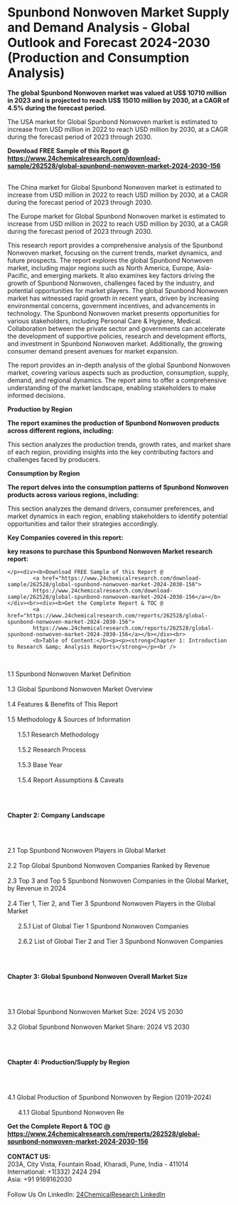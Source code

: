 <h1>Spunbond Nonwoven Market Supply and Demand Analysis - Global Outlook and Forecast 2024-2030 (Production and Consumption Analysis)</h1><p><strong>The global Spunbond Nonwoven market was valued at US$ 10710 million in 2023 and is projected to reach US$ 15010 million by 2030, at a CAGR of 4.5% during the forecast period.</strong></p><p>
</p><p>The USA market for Global Spunbond Nonwoven market is estimated to increase from USD million in 2022 to reach USD million by 2030, at a CAGR during the forecast period of 2023 through 2030.</p><div><b>Download FREE Sample of this Report @ 
            <a href="https://www.24chemicalresearch.com/download-sample/262528/global-spunbond-nonwoven-market-2024-2030-156">
            https://www.24chemicalresearch.com/download-sample/262528/global-spunbond-nonwoven-market-2024-2030-156</a></b></div><br><p>
</p><p>The China market for Global Spunbond Nonwoven market is estimated to increase from USD million in 2022 to reach USD million by 2030, at a CAGR during the forecast period of 2023 through 2030.</p><p>
</p><p>The Europe market for Global Spunbond Nonwoven market is estimated to increase from USD million in 2022 to reach USD million by 2030, at a CAGR during the forecast period of 2023 through 2030.</p><p>
</p><p>This research report provides a comprehensive analysis of the Spunbond Nonwoven market, focusing on the current trends, market dynamics, and future prospects. The report explores the global Spunbond Nonwoven market, including major regions such as North America, Europe, Asia-Pacific, and emerging markets. It also examines key factors driving the growth of Spunbond Nonwoven, challenges faced by the industry, and potential opportunities for market players. The global Spunbond Nonwoven market has witnessed rapid growth in recent years, driven by increasing environmental concerns, government incentives, and advancements in technology. The Spunbond Nonwoven market presents opportunities for various stakeholders, including Personal Care &amp; Hygiene, Medical. Collaboration between the private sector and governments can accelerate the development of supportive policies, research and development efforts, and investment in Spunbond Nonwoven market. Additionally, the growing consumer demand present avenues for market expansion. </p><p>
</p><p>The report provides an in-depth analysis of the global Spunbond Nonwoven market, covering various aspects such as production, consumption, supply, demand, and regional dynamics. The report aims to offer a comprehensive understanding of the market landscape, enabling stakeholders to make informed decisions.</p><p>
</p><p><strong>Production by Region</strong></p><p>
</p><p><strong>The report examines the production of Spunbond Nonwoven products across different regions, including:</strong></p><p>
</p><p>
</p><p>This section analyzes the production trends, growth rates, and market share of each region, providing insights into the key contributing factors and challenges faced by producers.</p><p>
</p><p><strong>Consumption by Region</strong></p><p>
</p><p><strong>The report delves into the consumption patterns of Spunbond Nonwoven products across various regions, including:</strong></p><p>
</p><p>
</p><p>This section analyzes the demand drivers, consumer preferences, and market dynamics in each region, enabling stakeholders to identify potential opportunities and tailor their strategies accordingly.</p><p>
</p><p><strong>Key Companies covered in this report:</strong></p><p>
</p><p>
</p><p><strong>key reasons to purchase this Spunbond Nonwoven Market research report:</strong></p><p>

	</p><div><b>Download FREE Sample of this Report @ 
            <a href="https://www.24chemicalresearch.com/download-sample/262528/global-spunbond-nonwoven-market-2024-2030-156">
            https://www.24chemicalresearch.com/download-sample/262528/global-spunbond-nonwoven-market-2024-2030-156</a></b></div><br><div><b>Get the Complete Report & TOC @ 
            <a href="https://www.24chemicalresearch.com/reports/262528/global-spunbond-nonwoven-market-2024-2030-156">
            https://www.24chemicalresearch.com/reports/262528/global-spunbond-nonwoven-market-2024-2030-156</a></b></div><br>
            <b>Table of Content:</b><p><p><strong>Chapter 1: Introduction to Research &amp; Analysis Reports</strong></p><br />
<br />
<p>1.1 Spunbond Nonwoven Market Definition<br /><br />
1.3 Global Spunbond Nonwoven Market Overview<br /><br />
1.4 Features &amp; Benefits of This Report<br /><br />
1.5 Methodology &amp; Sources of Information<br /><br />
&nbsp;&nbsp;&nbsp;&nbsp;&nbsp; 1.5.1 Research Methodology<br /><br />
&nbsp;&nbsp;&nbsp;&nbsp;&nbsp; 1.5.2 Research Process<br /><br />
&nbsp;&nbsp;&nbsp;&nbsp;&nbsp; 1.5.3 Base Year<br /><br />
&nbsp;&nbsp;&nbsp;&nbsp;&nbsp; 1.5.4 Report Assumptions &amp; Caveats</p><br />
<br />
<p><strong>Chapter 2: Company Landscape</strong></p><br />
<br />
<p>2.1 Top Spunbond Nonwoven Players in Global Market<br /><br />
2.2 Top Global Spunbond Nonwoven Companies Ranked by Revenue<br /><br />
2.3 Top 3 and Top 5 Spunbond Nonwoven Companies in the Global Market, by Revenue in 2024<br /><br />
2.4 Tier 1, Tier 2, and Tier 3 Spunbond Nonwoven Players in the Global Market<br /><br />
&nbsp;&nbsp;&nbsp;&nbsp;&nbsp; 2.5.1 List of Global Tier 1 Spunbond Nonwoven Companies<br /><br />
&nbsp;&nbsp;&nbsp;&nbsp;&nbsp; 2.6.2 List of Global Tier 2 and Tier 3 Spunbond Nonwoven Companies</p><br />
<br />
<p><strong>Chapter 3: Global Spunbond Nonwoven Overall Market Size</strong></p><br />
<br />
<p>3.1 Global Spunbond Nonwoven Market Size: 2024 VS 2030<br /><br />
3.2 Global Spunbond Nonwoven Market Share: 2024 VS 2030</p><br />
<br />
<p><strong>Chapter 4: Production/Supply by Region</strong></p><br />
<br />
<p>4.1 Global Production of Spunbond Nonwoven by Region (2019-2024)<br /><br />
&nbsp;&nbsp;&nbsp;&nbsp;&nbsp; 4.1.1 Global Spunbond Nonwoven Re</p><div><b>Get the Complete Report & TOC @ 
            <a href="https://www.24chemicalresearch.com/reports/262528/global-spunbond-nonwoven-market-2024-2030-156">
            https://www.24chemicalresearch.com/reports/262528/global-spunbond-nonwoven-market-2024-2030-156</a></b></div><br><b>CONTACT US:</b><br>
            203A, City Vista, Fountain Road, Kharadi, Pune, India - 411014<br>
            International: +1(332) 2424 294<br>
            Asia: +91 9169162030 <br><br>
            Follow Us On LinkedIn: <a href="https://www.linkedin.com/company/24chemicalresearch/">24ChemicalResearch LinkedIn</a>